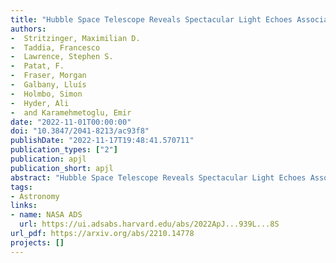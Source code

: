 ```yaml
---
title: "Hubble Space Telescope Reveals Spectacular Light Echoes Associated with the Stripped-envelope Supernova 2016adj in the Iconic Dust Lane of Centaurus A"
authors:
-  Stritzinger, Maximilian D.
-  Taddia, Francesco
-  Lawrence, Stephen S.
-  Patat, F.
-  Fraser, Morgan
-  Galbany, Lluís
-  Holmbo, Simon
-  Hyder, Ali
-  and Karamehmetoglu, Emir
date: "2022-11-01T00:00:00"
doi: "10.3847/2041-8213/ac93f8"
publishDate: "2022-11-17T19:48:41.570711"
publication_types: ["2"]
publication: apjl
publication_short: apjl
abstract: "Hubble Space Telescope Reveals Spectacular Light Echoes Associated with the Stripped-envelope Supernova 2016adj in the Iconic Dust Lane of Centaurus A"
tags:
- Astronomy
links:
- name: NASA ADS
  url: https://ui.adsabs.harvard.edu/abs/2022ApJ...939L...8S
url_pdf: https://arxiv.org/abs/2210.14778
projects: []
---
```

